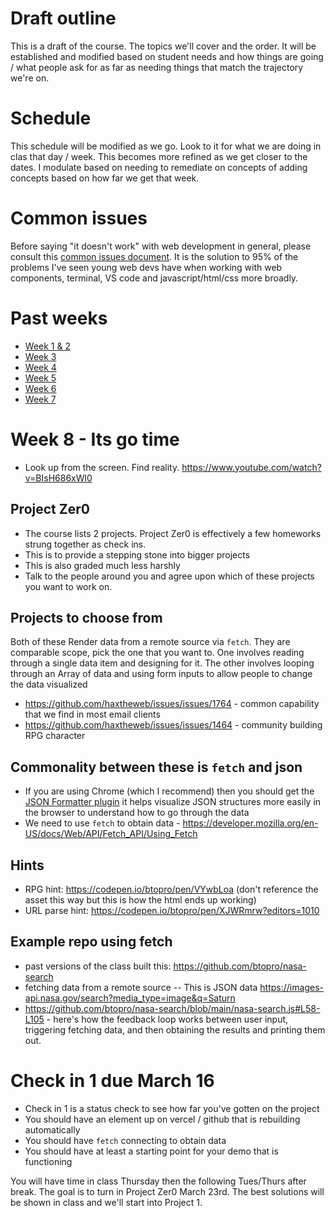 # Draft outline
This is a draft of the course. The topics we'll cover and the order. It will be established and modified based on student needs and how things are going / what people ask for as far as needing things that match the trajectory we're on.

# Schedule
This schedule will be modified as we go. Look to it for what we are doing in clas that day / week. This becomes more refined as we get closer to the dates. I modulate based on needing to remediate on concepts of adding concepts based on how far we get that week.

# Common issues
Before saying "it doesn't work" with web development in general, please consult this [common issues document](common-issues.md). It is the solution to 95% of the problems I've seen young web devs have when working with web components, terminal, VS code and javascript/html/css more broadly.

# Past weeks
- [Week 1 & 2](sp25/week-1-2.md)
- [Week 3](sp25/week-3.md)
- [Week 4](sp25/week-4.md)
- [Week 5](sp25/week-5.md)
- [Week 6](sp25/week-6.md)
- [Week 7](sp25/week-7.md)

# Week 8 - Its go time

- Look up from the screen. Find reality. https://www.youtube.com/watch?v=BIsH686xWl0

## Project Zer0
- The course lists 2 projects. Project Zer0 is effectively a few homeworks strung together as check ins.
- This is to provide a stepping stone into bigger projects
- This is also graded much less harshly
- Talk to the people around you and agree upon which of these projects you want to work on.

## Projects to choose from
Both of these Render data from a remote source via `fetch`. They are comparable scope, pick the one that you want to. One involves reading through a single data item and designing for it. The other involves looping through an Array of data and using form inputs to allow people to change the data visualized
- https://github.com/haxtheweb/issues/issues/1764 - common capability that we find in most email clients
- https://github.com/haxtheweb/issues/issues/1464 - community building RPG character

## Commonality between these is `fetch` and json
- If you are using Chrome (which I recommend) then you should get the [JSON Formatter plugin](https://chromewebstore.google.com/detail/json-formatter/bcjindcccaagfpapjjmafapmmgkkhgoa?hl=en) it helps visualize JSON structures more easily in the browser to understand how to go through the data
- We need to use `fetch` to obtain data - https://developer.mozilla.org/en-US/docs/Web/API/Fetch_API/Using_Fetch

## Hints
- RPG hint: https://codepen.io/btopro/pen/VYwbLoa (don't reference the asset this way but this is how the html ends up working)
- URL parse hint: https://codepen.io/btopro/pen/XJWRmrw?editors=1010

## Example repo using fetch
- past versions of the class built this: https://github.com/btopro/nasa-search
- fetching data from a remote source -- This is JSON data https://images-api.nasa.gov/search?media_type=image&q=Saturn
- https://github.com/btopro/nasa-search/blob/main/nasa-search.js#L58-L105 - here's how the feedback loop works between user input, triggering fetching data, and then obtaining the results and printing them out.

# Check in 1 due March 16
- Check in 1 is a status check to see how far you've gotten on the project
- You should have an element up on vercel / github that is rebuilding automatically
- You should have `fetch` connecting to obtain data
- You should have at least a starting point for your demo that is functioning

You will have time in class Thursday then the following Tues/Thurs after break. The goal is to turn in Project Zer0 March 23rd. The best solutions will be shown in class and we'll start into Project 1.

